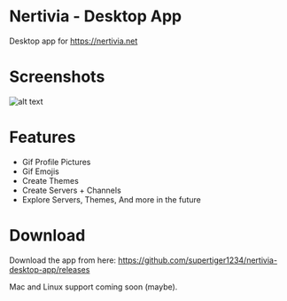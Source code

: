 # Nertivia - Desktop App
Desktop app for https://nertivia.net

# Screenshots
![alt text](https://raw.githubusercontent.com/supertiger1234/nertivia-desktop-app/master/Preview.png)

# Features
* Gif Profile Pictures
* Gif Emojis
* Create Themes
* Create Servers + Channels
* Explore Servers, Themes, And more in the future

# Download
Download the app from here: https://github.com/supertiger1234/nertivia-desktop-app/releases

Mac and Linux support coming soon (maybe).
